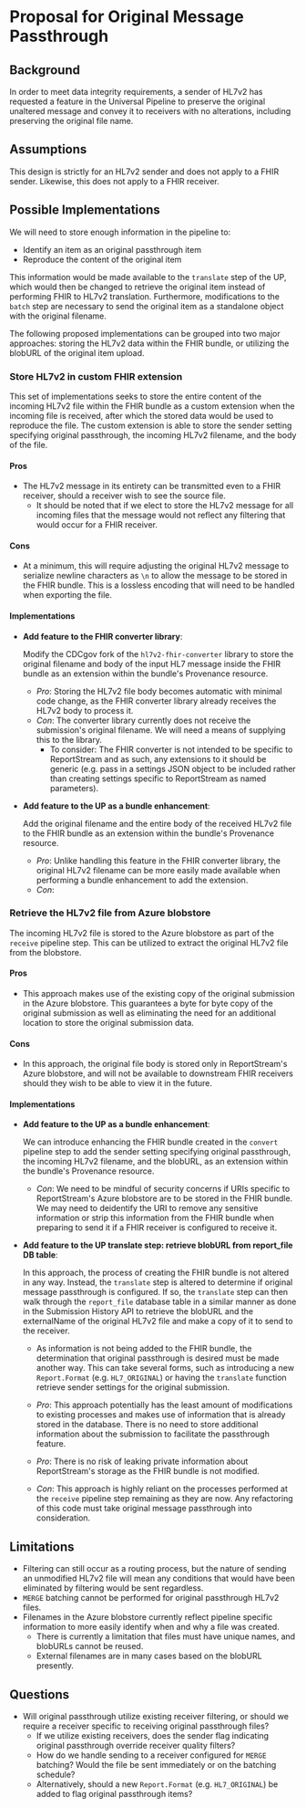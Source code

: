 # Proposal for Original Message Passthrough

## Background

In order to meet data integrity requirements, a sender of HL7v2 has requested a feature in the Universal Pipeline to
preserve the original unaltered message and convey it to receivers with no alterations, including preserving the
original file name.

## Assumptions

This design is strictly for an HL7v2 sender and does not apply to a FHIR sender. Likewise, this does not apply to a FHIR
receiver.

## Possible Implementations

We will need to store enough information in the pipeline to:

* Identify an item as an original passthrough item
* Reproduce the content of the original item

This information would be made available to the `translate` step of the UP, which would then be changed to retrieve the
original item instead of performing FHIR to HL7v2 translation. Furthermore, modifications to the `batch` step are
necessary to send the original item as a standalone object with the original filename.

The following proposed implementations can be grouped into two major approaches: storing the HL7v2 data within the FHIR
bundle, or utilizing the blobURL of the original item upload.

### Store HL7v2 in custom FHIR extension

This set of implementations seeks to store the entire content of the incoming HL7v2 file within the FHIR bundle as a
custom extension when the incoming file is received, after which the stored data would be used to reproduce the file.
The custom extension is able to store the sender setting specifying original passthrough, the incoming HL7v2 filename,
and the body of the file.

#### Pros

* The HL7v2 message in its entirety can be transmitted even to a FHIR receiver, should a receiver wish to see the source
  file.
    * It should be noted that if we elect to store the HL7v2 message for all incoming files that the message would not
      reflect any filtering that would occur for a FHIR receiver.

#### Cons

* At a minimum, this will require adjusting the original HL7v2 message to serialize newline characters as `\n` to allow
  the message to be stored in the FHIR bundle. This is a lossless encoding that will need to be handled when exporting
  the file.

#### Implementations

* **Add feature to the FHIR converter library**:

  Modify the CDCgov fork of the `hl7v2-fhir-converter` library to store the original filename and body of the input HL7
  message inside the FHIR bundle as an extension within the bundle's Provenance resource.
    * *Pro*: Storing the HL7v2 file body becomes automatic with minimal code change, as the FHIR converter library
      already receives the HL7v2 body to process it.
    * *Con*: The converter library currently does not receive the submission's original filename. We will need a means
      of supplying this to the library.
        * To consider: The FHIR converter is not intended to be specific to ReportStream and as such, any extensions to
          it should be generic (e.g. pass in a settings JSON object to be included rather than creating settings
          specific to ReportStream as named parameters).

* **Add feature to the UP as a bundle enhancement**:

  Add the original filename and the entire body of the received HL7v2 file to the FHIR bundle as an extension within the
  bundle's Provenance resource.

    * *Pro*: Unlike handling this feature in the FHIR converter library, the original HL7v2 filename can be more easily
      made available when performing a bundle enhancement to add the extension.
    * *Con*:

### Retrieve the HL7v2 file from Azure blobstore

The incoming HL7v2 file is stored to the Azure blobstore as part of the `receive` pipeline step. This can be utilized to
extract the original HL7v2 file from the blobstore.

#### Pros

* This approach makes use of the existing copy of the original submission in the Azure blobstore. This guarantees a byte
  for byte copy of the original submission as well as eliminating the need for an additional location to store the
  original submission data.

#### Cons

* In this approach, the original file body is stored only in ReportStream's Azure blobstore, and will not be available
  to downstream FHIR receivers should they wish to be able to view it in the future.

#### Implementations

* **Add feature to the UP as a bundle enhancement**:

  We can introduce enhancing the FHIR bundle created in the `convert` pipeline step to add the sender setting specifying
  original passthrough, the incoming HL7v2 filename, and the blobURL, as an extension within the bundle's Provenance
  resource.

    * *Con*: We need to be mindful of security concerns if URIs specific to ReportStream's Azure blobstore are to be
      stored in the FHIR bundle. We may need to deidentify the URI to remove any sensitive information or strip this
      information from the FHIR bundle when preparing to send it if a FHIR receiver is configured to receive it.

* **Add feature to the UP translate step: retrieve blobURL from report_file DB table**:

  In this approach, the process of creating the FHIR bundle is not altered in any way. Instead, the `translate` step is
  altered to determine if original message passthrough is configured. If so, the `translate` step can then walk through
  the `report_file` database table in a similar manner as done in the Submission History API to retrieve the blobURL and
  the externalName of the original HL7v2 file and make a copy of it to send to the receiver.
    * As information is not being added to the FHIR bundle, the determination that original passthrough is desired must
      be made another way. This can take several forms, such as introducing a new `Report.Format` (e.g. `HL7_ORIGINAL`)
      or having the `translate` function retrieve sender settings for the original submission.

    * *Pro*: This approach potentially has the least amount of modifications to existing processes and makes use of
      information that is already stored in the database. There is no need to store additional information about the
      submission to facilitate the passthrough feature.
    * *Pro*: There is no risk of leaking private information about ReportStream's storage as the FHIR bundle is not
      modified.
    * *Con*: This approach is highly reliant on the processes performed at the `receive` pipeline step remaining as they
      are now. Any refactoring of this code must take original message passthrough into consideration.

## Limitations

* Filtering can still occur as a routing process, but the nature of sending an unmodified HL7v2 file will mean any
  conditions that would have been eliminated by filtering would be sent regardless.
* `MERGE` batching cannot be performed for original passthrough HL7v2 files.
* Filenames in the Azure blobstore currently reflect pipeline specific information to more easily identify when and why
  a file was created.
    * There is currently a limitation that files must have unique names, and blobURLs cannot be reused.
    * External filenames are in many cases based on the blobURL presently.

## Questions

* Will original passthrough utilize existing receiver filtering, or should we require a receiver specific to receiving
  original passthrough files?
    * If we utilize existing receivers, does the sender flag indicating original passthrough override receiver quality
      filters?
    * How do we handle sending to a receiver configured for `MERGE` batching? Would the file be sent immediately or on
      the batching schedule?
    * Alternatively, should a new `Report.Format` (e.g. `HL7_ORIGINAL`) be added to flag original passthrough items?
